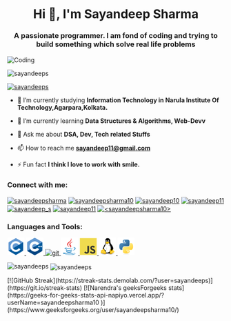 <h1 align="center">Hi 👋, I'm Sayandeep Sharma</h1>
<h3 align="center">A passionate programmer. I am fond of coding and trying to build something which solve real life problems</h3>
<img align="center" alt="Coding" width="400" src="https://cdn.dribbble.com/users/1162077/screenshots/3848914/programmer.gif">
<p align="left"> <img src="https://komarev.com/ghpvc/?username=sayandeeps&label=Profile%20views&color=0e75b6&style=flat" alt="sayandeeps" /> </p>

<p align="left"> <a href="https://github.com/ryo-ma/github-profile-trophy"><img src="https://github-profile-trophy.vercel.app/?username=sayandeeps" alt="sayandeeps" /></a> </p>

- 🌱 I’m currently studying **Information Technology in Narula Institute Of Technology,Agarpara,Kolkata.**

- 🌱 I’m currently learning **Data Structures & Algorithms, Web-Devv**

- 💬 Ask me about **DSA, Dev, Tech related Stuffs**

- 📫 How to reach me **sayandeep11@gmail.com**

- ⚡ Fun fact **I think I love to work with smile.**

<h3 align="left">Connect with me:</h3>
<p align="left">
<a href="https://linkedin.com/in/sayandeepsharma" target="blank"><img align="center" src="https://raw.githubusercontent.com/rahuldkjain/github-profile-readme-generator/master/src/images/icons/Social/linked-in-alt.svg" alt="sayandeepsharma" height="30" width="40" /></a>
<a href="https://instagram.com/sayandeepsharma10" target="blank"><img align="center" src="https://raw.githubusercontent.com/rahuldkjain/github-profile-readme-generator/master/src/images/icons/Social/instagram.svg" alt="sayandeepsharma10" height="30" width="40" /></a>
<a href="https://www.codechef.com/users/sayandeep10" target="blank"><img align="center" src="https://cdn.jsdelivr.net/npm/simple-icons@3.1.0/icons/codechef.svg" alt="sayandeep10" height="30" width="40" /></a>
<a href="https://www.hackerrank.com/sayandeep11" target="blank"><img align="center" src="https://raw.githubusercontent.com/rahuldkjain/github-profile-readme-generator/master/src/images/icons/Social/hackerrank.svg" alt="sayandeep11" height="30" width="40" /></a>
<a href="https://codeforces.com/profile/sayandeep_s" target="blank"><img align="center" src="https://raw.githubusercontent.com/rahuldkjain/github-profile-readme-generator/master/src/images/icons/Social/codeforces.svg" alt="sayandeep_s" height="30" width="40" /></a>
<a href="https://www.leetcode.com/sayandeep11" target="blank"><img align="center" src="https://raw.githubusercontent.com/rahuldkjain/github-profile-readme-generator/master/src/images/icons/Social/leet-code.svg" alt="sayandeep11" height="30" width="40" /></a>
<a href="https://auth.geeksforgeeks.org/user/<sayandeepsharma10>" target="blank"><img align="center" src="https://raw.githubusercontent.com/rahuldkjain/github-profile-readme-generator/master/src/images/icons/Social/geeks-for-geeks.svg" alt="<sayandeepsharma10>" height="30" width="40" /></a>
</p>

<h3 align="left">Languages and Tools:</h3>
<p align="left"> <a href="https://www.cprogramming.com/" target="_blank" rel="noreferrer"> <img src="https://raw.githubusercontent.com/devicons/devicon/master/icons/c/c-original.svg" alt="c" width="40" height="40"/> </a> <a href="https://www.w3schools.com/cpp/" target="_blank" rel="noreferrer"> <img src="https://raw.githubusercontent.com/devicons/devicon/master/icons/cplusplus/cplusplus-original.svg" alt="cplusplus" width="40" height="40"/> </a> <a href="https://git-scm.com/" target="_blank" rel="noreferrer"> <img src="https://www.vectorlogo.zone/logos/git-scm/git-scm-icon.svg" alt="git" width="40" height="40"/> </a> <a href="https://www.java.com" target="_blank" rel="noreferrer"> <img src="https://raw.githubusercontent.com/devicons/devicon/master/icons/java/java-original.svg" alt="java" width="40" height="40"/> </a> <a href="https://developer.mozilla.org/en-US/docs/Web/JavaScript" target="_blank" rel="noreferrer"> <img src="https://raw.githubusercontent.com/devicons/devicon/master/icons/javascript/javascript-original.svg" alt="javascript" width="40" height="40"/> </a> <a href="https://www.linux.org/" target="_blank" rel="noreferrer"> <img src="https://raw.githubusercontent.com/devicons/devicon/master/icons/linux/linux-original.svg" alt="linux" width="40" height="40"/> </a> <a href="https://www.python.org" target="_blank" rel="noreferrer"> <img src="https://raw.githubusercontent.com/devicons/devicon/master/icons/python/python-original.svg" alt="python" width="40" height="40"/> </a> </p>

<p><img align="left" src="https://github-readme-stats.vercel.app/api/top-langs?username=sayandeeps&show_icons=true&locale=en&layout=compact" alt="sayandeeps" /></p>

<p>&nbsp;<img align="center" src="https://github-readme-stats.vercel.app/api?username=sayandeeps&show_icons=true&locale=en" alt="sayandeeps" /></p>
[![GitHub Streak](https://streak-stats.demolab.com/?user=sayandeeps)](https://git.io/streak-stats) [![Narendra's geeksForgeeks stats](https://geeks-for-geeks-stats-api-napiyo.vercel.app/?userName=sayandeepsharma10
)](https://www.geeksforgeeks.org/user/sayandeepsharma10/)
